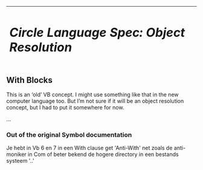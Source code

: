 ﻿|<h1>***Circle Language Spec: Object Resolution***</h1>|
| :- |
## **With Blocks**
This is an ‘old’ VB concept. I might use something like that in the new computer language too. But I’m not sure if it will be an object resolution concept, but I had to put it somewhere for now.

…
### **Out of the original Symbol documentation**
Je hebt in Vb 6 en 7 in een With clause get 'Anti-With' net zoals de anti-moniker in Com of beter bekend de hogere directory in een bestands systeem '..'


